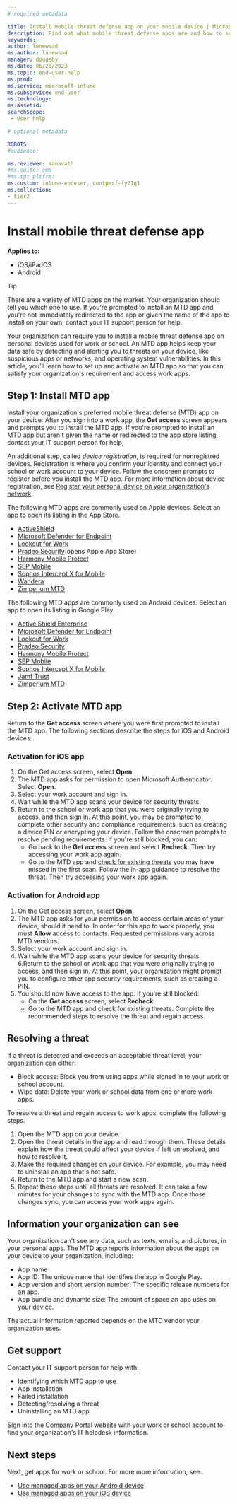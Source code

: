 ```yaml
---
# required metadata

title: Install mobile threat defense app on your mobile device | Microsoft Intune
description: Find out what mobile threat defense apps are and how to set one up to meet your organization's access requirements.   
keywords:
author: lenewsad
ms.author: lanewsad  
manager: dougeby
ms.date: 06/20/2023
ms.topic: end-user-help
ms.prod:
ms.service: microsoft-intune
ms.subservice: end-user
ms.technology:
ms.assetid: 
searchScope:
 - User help

# optional metadata

ROBOTS:  
#audience:

ms.reviewer: aanavath  
#ms.suite: ems
#ms.tgt_pltfrm:
ms.custom: intune-enduser, contperf-fy21q1
ms.collection:
- tier2
---  
```


# Install mobile threat defense app  

**Applies to:**
* iOS/iPadOS
* Android 

> [!TIP]
> There are a variety of MTD apps on the market. Your organization should tell you which one to use. If you're prompted to install an MTD app and you're not immediately redirected to the app or given the name of the app to install on your own, contact your IT support person for help. 

Your organization can require you to install a mobile threat defense app on personal devices used for work or school. An MTD app helps keep your data safe by detecting and alerting you to threats on your device, like suspicious apps or networks, and operating system vulnerabilities. In this article, you'll learn how to set up and activate an MTD app so that you can satisfy your organization's requirement and access work apps.    

## Step 1: Install MTD app    
Install your organization's preferred mobile threat defense (MTD) app on your device. After you sign into a work app, the **Get access** screen appears and prompts you to install the MTD app. If you're prompted to install an MTD app but aren't given the name or redirected to the app store listing, contact your IT support person for help,     

An additional step, called *device registration*, is required for nonregistred devices. Registration is where you confirm your identity and connect your school or work account to your device. Follow the onscreen prompts to register before you install the MTD app. For more information about device registration, see [Register your personal device on your organization's network](/azure/active-directory/user-help/user-help-register-device-on-network). 

The following MTD apps are commonly used on Apple devices. Select an app to open its listing in the App Store.   

* [ActiveShield](https://apps.apple.com/app/activeshield/id980234260)
* [Microsoft Defender for Endpoint](https://apps.apple.com/app/microsoft-defender-atp/id1526737990)
* [Lookout for Work](https://apps.apple.com/app/lookout-for-work/id997193468)
* [Pradeo Security](https://apps.apple.com)(opens Apple App Store)
* [Harmony Mobile Protect](https://apps.apple.com/app/sandblast-mobile-protect/id1006390797)
* [SEP Mobile](https://apps.apple.com/app/sep-mobile/id695620821)
* [Sophos Intercept X for Mobile](https://apps.apple.com/app/sophos-mobile-security/id1086924662)
* [Wandera](https://apps.apple.com/app/wandera/id605469330)
* [Zimperium MTD](https://apps.apple.com/app/zimperium-zips/id1030924459)  

The following MTD apps are commonly used on Android devices. Select an app to open its listing in Google Play.  

* [Active Shield Enterprise](https://play.google.com/store/apps/details?id=com.better.active.shield.enterprise) 
* [Microsoft Defender for Endpoint](https://play.google.com/store/apps/details?id=com.microsoft.scmx)
* [Lookout for Work](https://play.google.com/store/apps/details?id=com.lookout.enterprise&hl)
* [Pradeo Security](https://play.google.com/store/apps/details?id=net.pradeo.service)
* [Harmony Mobile Protect](https://play.google.com/store/apps/details?id=com.lacoon.security.fox)
* [SEP Mobile](https://play.google.com/store/apps/details?id=com.skycure.skycure)
* [Sophos Intercept X for Mobile](https://play.google.com/store/apps/details?id=com.sophos.smsec)
* [Jamf Trust](https://play.google.com/store/apps/details?id=com.wandera.android)
* [Zimperium MTD](https://play.google.com/store/apps/details?id=com.zimperium.zips)

## Step 2: Activate MTD app 
Return to the **Get access** screen where you were first prompted to install the MTD app. The following sections describe the steps for iOS and Android devices. 

### Activation for iOS app  
1. On the Get access screen, select **Open**.  
2. The MTD app asks for permission to open Microsoft Authenticator. Select **Open**. 
3. Select your work account and sign in. 
4. Wait while the MTD app scans your device for security threats. 
5. Return to the school or work app that you were originally trying to access, and then sign in. At this point, you may be prompted to complete other security and compliance requirements, such as creating a device PIN or encrypting your device. Follow the onscreen prompts to resolve pending requirements. If you're still blocked, you can:  
    * Go back to the **Get access** screen and select **Recheck**. Then try accessing your work app again.   
    * Go to the MTD app and [check for existing threats](#resolving-a-threat) you may have missed in the first scan. Follow the in-app guidance to resolve the threat. Then try accessing your work app again.   

### Activation for Android app  
1. On the Get access screen, select **Open**.    
3. The MTD app asks for your permission to access certain areas of your device, should it need to. In order for this app to work properly, you must **Allow** access to contacts. Requested permissions vary across MTD vendors.  
4. Select your work account and sign in.    
5. Wait while the MTD app scans your device for security threats.  
6.Return to the school or work app that you were originally trying to access, and then sign in. At this point, your organization might prompt you to configure other app security requirements, such as creating a PIN.  
7. You should now have access to the app. If you're still blocked:  
    * On the **Get access** screen, select **Recheck**.  
    * Go to the MTD app and check for existing threats. Complete the recommended steps to resolve the threat and regain access.  

## Resolving a threat
If a threat is detected and exceeds an acceptable threat level, your organization can either: 
   
* Block access: Block you from using apps while signed in to your work or school account.  
* Wipe data: Delete your work or school data from one or more work apps.  

To resolve a threat and regain access to work apps, complete the following steps.      

1. Open the MTD app on your device.     
2. Open the threat details in the app and read through them. These details explain how the threat could affect your device if left unresolved, and how to resolve it. 
3. Make the required changes on your device. For example, you may need to uninstall an app that's not safe. 
4. Return to the MTD app and start a new scan. 
5. Repeat these steps until all threats are resolved. It can take a few minutes for your changes to sync with the MTD app. Once those changes sync, you can access your work apps again.

## Information your organization can see   

Your organization can't see any data, such as texts, emails, and pictures, in your personal apps. The MTD app reports information about the apps on your device to your organization, including:  

* App name  
* App ID: The unique name that identifies the app in Google Play.  
* App version and short version number: The specific release numbers for an app.  
* App bundle and dynamic size: The amount of space an app uses on your device. 

The actual information reported depends on the MTD vendor your organization uses.  

## Get support
Contact your IT support person for help with:

* Identifying which MTD app to use  
* App installation  
* Failed installation  
* Detecting/resolving a threat  
* Uninstalling an MTD app   

Sign into the [Company Portal website](https://go.microsoft.com/fwlink/?linkid=2010980) with your work or school account to find your organization's IT helpdesk information.  

## Next steps  

Next, get apps for work or school. For more more information, see:      

* [Use managed apps on your Android device](use-managed-apps-on-your-device-android.md)
* [Use managed apps on your iOS device](use-managed-apps-on-your-device-ios.md)  
